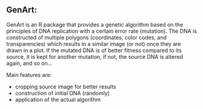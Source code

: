 ## GenArt:
GenArt is an R package that provides a genetic algorithm based on the principles of DNA replication with a certain error rate (mutation). 
The DNA is constructed of multiple polygons (coordinates, color codes, and transparencies) which results in a similar image (or not) once 
they are drawn in a plot. If the mutated DNA is of better fitness compared to its source, it is kept for another mutation, if not, the source 
DNA is altered again, and so on... 

Main features are:

- cropping source image for better results
- construction of initial DNA (randomly)
- application of the actual algorithm
